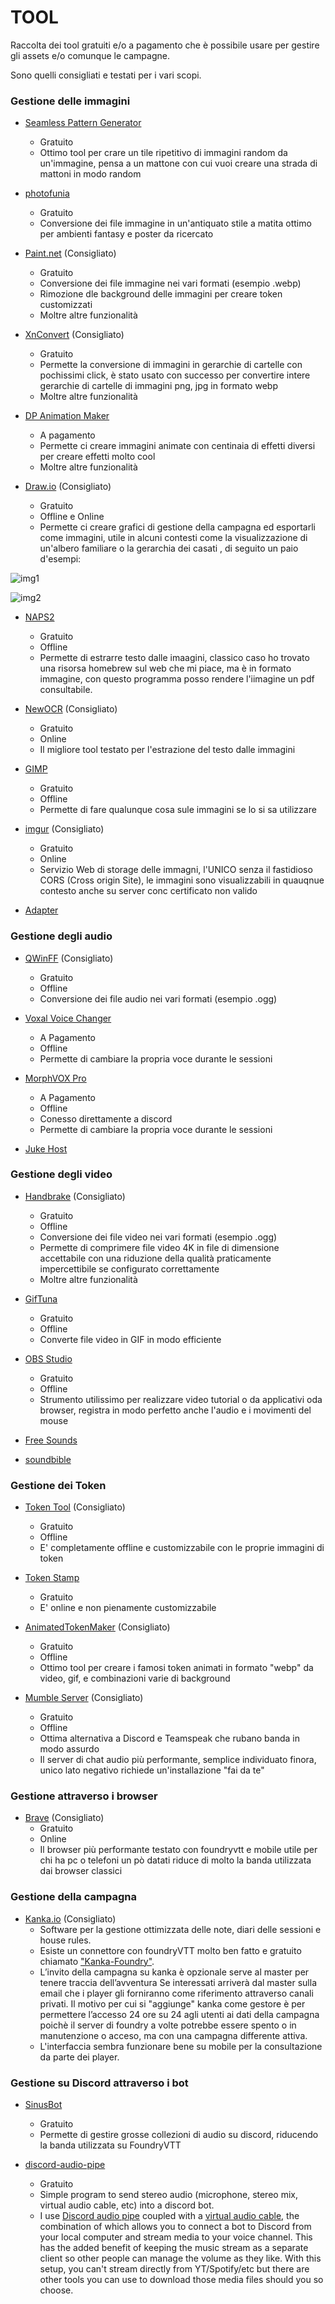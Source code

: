 # TOOL

Raccolta dei tool gratuiti e/o a pagamento che è possibile usare per gestire gli assets e/o comunque le campagne. 

Sono quelli consigliati e testati per i vari scopi.

### Gestione delle immagini

- [Seamless Pattern Generator](https://www.laurentvw.com/tools/seamless-pattern-generator/)
    - Gratuito
	- Ottimo tool per crare un tile ripetitivo di immagini random da un'immagine, pensa a un mattone con cui vuoi creare una strada di mattoni in modo random

- [photofunia](https://photofunia.com/effects/pencil_drawing)
    - Gratuito
	- Conversione dei file immagine in un'antiquato stile a matita ottimo per ambienti fantasy e poster da ricercato

- [Paint.net](https://www.getpaint.net/) (Consigliato)
    - Gratuito
	- Conversione dei file immagine nei vari formati (esempio .webp)
	- Rimozione dle background delle immagini per creare token customizzati
	- Moltre altre funzionalità

- [XnConvert](https://www.xnview.com/en/xnconvert/) (Consigliato)
    - Gratuito
    - Permette la conversione di immagini in gerarchie di cartelle con pochissimi click, è stato usato con successo per convertire intere gerarchie di cartelle di immagini png, jpg in formato webp
    - Moltre altre funzionalità

- [DP Animation Maker](https://www.animationsoftware7.com/)
    - A pagamento
	- Permette ci creare immagini animate con centinaia di effetti diversi per creare effetti molto cool
    - Moltre altre funzionalità

- [Draw.io](https://app.diagrams.net/) (Consigliato)
    - Gratuito
    - Offline e Online
    - Permette ci creare grafici di gestione della campagna ed esportarli come immagini, utile in alcuni contesti come la visualizzazione di un'albero familiare o la gerarchia dei casati , di seguito un paio d'esempi:

![img1](https://i.imgur.com/txWeIod.png)

![img2](https://i.imgur.com/igF6ShP.png)

- [NAPS2](https://www.naps2.com/)
    - Gratuito
    - Offline
    - Permette di estrarre testo dalle imaagini, classico caso ho trovato una risorsa homebrew sul web che mi piace, ma è in formato immagine, con questo programma posso rendere l'iimagine un pdf consultabile.

- [NewOCR](https://www.newocr.com/) (Consigliato)
    - Gratuito
    - Online
    - Il migliore tool testato per l'estrazione del testo dalle immagini

- [GIMP](https://www.gimp.org/)
    - Gratuito
    - Offline
    - Permette di fare qualunque cosa sule immagini se lo si sa utilizzare

- [imgur](https://imgur.com/?) (Consigliato)
    - Gratuito
    - Online
    - Servizio Web di storage delle immagni, l'UNICO senza il fastidioso CORS (Cross origin Site), le immagini sono visualizzabili in quauqnue contesto anche su server conc certificato non valido

- [Adapter](https://macroplant.com/adapter)

### Gestione degli audio

- [QWinFF](https://qwinff.github.io/) (Consigliato)
    - Gratuito
    - Offline
    - Conversione dei file audio nei vari formati (esempio .ogg)

- [Voxal Voice Changer](https://www.nchsoftware.com/voicechanger/index.html)
    - A Pagamento
    - Offline
    - Permette di cambiare la propria voce durante le sessioni

- [MorphVOX Pro](https://screamingbee.com/morphvox-voice-changer)
    - A Pagamento
    - Offline
    - Conesso direttamente a discord
    - Permette di cambiare la propria voce durante le sessioni

- [Juke Host](https://jukehost.co.uk/)

### Gestione degli video

- [Handbrake](https://handbrake.fr/) (Consigliato)
    - Gratuito
    - Offline
    - Conversione dei file video nei vari formati (esempio .ogg)
    - Permette di comprimere file video 4K in file di dimensione accettabile con una riduzione della qualità praticamente impercettibile se configurato correttamente
    - Moltre altre funzionalità
  
- [GifTuna](http://giftuna.io/)
    - Gratuito
    - Offline
    - Converte file video in GIF in modo efficiente

- [OBS Studio](https://obsproject.com/)
    - Gratuito
    - Offline
    - Strumento utilissimo per realizzare video tutorial o da applicativi oda browser, registra in modo perfetto anche l'audio e i movimenti del mouse
  
- [Free Sounds](https://www.freesoundeffects.com/)

- [soundbible](https://soundbible.com/1348-Large-Fireball.html)

### Gestione dei Token

- [Token Tool](https://www.rptools.net/toolbox/token-tool/) (Consigliato)
    - Gratuito
    - Offline
    - E' completamente offline e customizzabile con le proprie immagini di token

- [Token Stamp](https://rolladvantage.com/tokenstamp/)
    - Gratuito
    - E' online e non pienamente customizzabile

- [AnimatedTokenMaker](https://github.com/EttienneS/AnimatedTokenMaker) (Consigliato)
    - Gratuito
    - Offline
    - Ottimo tool per creare i famosi token animati in formato "webp" da video, gif, e combinazioni varie di background

- [Mumble Server](https://www.mumble.info/) (Consigliato)
    - Gratuito
    - Offline
	- Ottima alternativa a Discord e Teamspeak che rubano banda in modo assurdo
	- Il server di chat audio più performante, semplice individuato finora, unico lato negativo richiede un'installazione "fai da te"

### Gestione attraverso i browser

- [Brave](https://brave.com/) (Consigliato)
    - Gratuito
    - Online
    - Il browser più performante testato con foundryvtt e mobile utile per chi ha pc o telefoni un pò datati riduce di molto la banda utilizzata dai browser classici

### Gestione della campagna

- [Kanka.io](https://kanka.io/) (Consigliato)
    - Software per la gestione ottimizzata delle note, diari delle sessioni e house rules.
    - Esiste un connettore con foundryVTT molto ben fatto e gratuito chiamato ["Kanka-Foundry"](https://foundryvtt.com/packages/kanka-foundry).
	- L’invito della campagna su kanka è opzionale serve al master per tenere traccia dell’avventura Se interessati arriverà dal master sulla email che i player gli forniranno come riferimento attraverso canali privati.
	Il motivo per cui si "aggiunge" kanka come gestore è per permettere l’accesso 24 ore su 24 agli utenti ai dati della campagna poichè il server di foundry a volte potrebbe essere spento o in manutenzione o acceso, ma con una campagna differente attiva.
	- L'interfaccia sembra funzionare bene su mobile per la consultazione da parte dei player.

### Gestione su Discord attraverso i bot

- [SinusBot](https://www.sinusbot.com/)
  - Gratuito
  - Permette di gestire grosse collezioni di audio su discord, riducendo la banda utilizzata su FoundryVTT

- [discord-audio-pipe](https://github.com/QiCuiHub/discord-audio-pipe)
  - Gratuito
  - Simple program to send stereo audio (microphone, stereo mix, virtual audio cable, etc) into a discord bot.
  - I use [Discord audio pipe](https://github.com/QiCuiHub/discord-audio-pipe/) coupled with a [virtual audio cable](https://vb-audio.com/Cable/index.htm), the combination of which allows you to connect a bot to Discord from your local computer and stream media to your voice channel. This has the added benefit of keeping the music stream as a separate client so other people can manage the volume as they like. With this setup, you can't stream directly from YT/Spotify/etc but there are other tools you can use to download those media files should you so choose.

